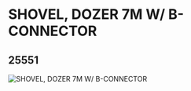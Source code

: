 # SHOVEL, DOZER 7M W/ B-CONNECTOR
## 25551
![SHOVEL, DOZER 7M W/ B-CONNECTOR](https://lc-www-live-s.legocdn.com/media/bricks/5/2/6147528.jpg)